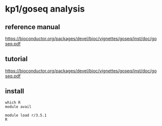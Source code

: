 
# kp1/goseq analysis

## reference manual

https://bioconductor.org/packages/devel/bioc/vignettes/goseq/inst/doc/goseq.pdf

## tutorial

https://bioconductor.org/packages/devel/bioc/vignettes/goseq/inst/doc/goseq.pdf

## install

```{r}
which R
module avail
```

```{bash}
module load r/3.5.1
R
```

